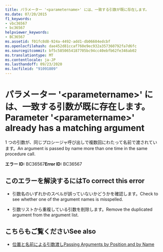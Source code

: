 ```yaml
---
title: パラメーター '<parametername>' には、一致する引数が既に存在します。
ms.date: 07/20/2015
f1_keywords:
- vbc36567
- bc36567
helpviewer_keywords:
- BC36567
ms.assetid: f01fc8d8-924a-4492-add1-db06604edcbf
ms.openlocfilehash: dae452d81ccaf760e9ec932a357360792fa7d6fc
ms.sourcegitcommit: bf5c5850654187705bc94cc40ebfb62fe346ab02
ms.translationtype: MT
ms.contentlocale: ja-JP
ms.lasthandoff: 09/23/2020
ms.locfileid: "91091809"
---
```

# <a name="parameter-parametername-already-has-a-matching-argument"></a><span data-ttu-id="79d1b-102">パラメーター '\<parametername>' には、一致する引数が既に存在します。</span><span class="sxs-lookup"><span data-stu-id="79d1b-102">Parameter '\<parametername>' already has a matching argument</span></span>

<span data-ttu-id="79d1b-103">1 つの引数が、同じプロシージャ呼び出しで複数回にわたって名前で渡されています。</span><span class="sxs-lookup"><span data-stu-id="79d1b-103">An argument is passed by name more than one time in the same procedure call.</span></span>  
  
 <span data-ttu-id="79d1b-104">**エラー ID:** BC36567</span><span class="sxs-lookup"><span data-stu-id="79d1b-104">**Error ID:** BC36567</span></span>  
  
## <a name="to-correct-this-error"></a><span data-ttu-id="79d1b-105">このエラーを解決するには</span><span class="sxs-lookup"><span data-stu-id="79d1b-105">To correct this error</span></span>  
  
- <span data-ttu-id="79d1b-106">引数名のいずれかのスペルが誤っていないかどうかを確認します。</span><span class="sxs-lookup"><span data-stu-id="79d1b-106">Check to see whether one of the argument names is misspelled.</span></span>  
  
- <span data-ttu-id="79d1b-107">引数リストから重複している引数を削除します。</span><span class="sxs-lookup"><span data-stu-id="79d1b-107">Remove the duplicated argument from the argument list.</span></span>  
  
## <a name="see-also"></a><span data-ttu-id="79d1b-108">こちらもご覧ください</span><span class="sxs-lookup"><span data-stu-id="79d1b-108">See also</span></span>

- [<span data-ttu-id="79d1b-109">位置と名前による引数渡し</span><span class="sxs-lookup"><span data-stu-id="79d1b-109">Passing Arguments by Position and by Name</span></span>](../programming-guide/language-features/procedures/passing-arguments-by-position-and-by-name.md)
